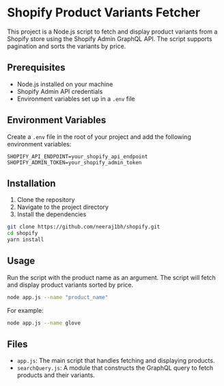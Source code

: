 # Shopify Product Variants Fetcher

This project is a Node.js script to fetch and display product variants from a Shopify store using the Shopify Admin GraphQL API. The script supports pagination and sorts the variants by price.

## Prerequisites

- Node.js installed on your machine
- Shopify Admin API credentials
- Environment variables set up in a `.env` file

## Environment Variables

Create a `.env` file in the root of your project and add the following environment variables:

```
SHOPIFY_API_ENDPOINT=your_shopify_api_endpoint
SHOPIFY_ADMIN_TOKEN=your_shopify_admin_token
```

## Installation

1. Clone the repository
2. Navigate to the project directory
3. Install the dependencies

```sh
git clone https://github.com/neeraj1bh/shopify.git
cd shopify
yarn install
```

## Usage

Run the script with the product name as an argument. The script will fetch and display product variants sorted by price.

```sh
node app.js --name "product_name"
```

For example:

```sh
node app.js --name glove
```

## Files

- `app.js`: The main script that handles fetching and displaying products.
- `searchQuery.js`: A module that constructs the GraphQL query to fetch products and their variants.
